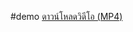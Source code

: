 #demo
[ดาวน์โหลดวิดีโอ (MP4)]([https://drive.google.com/your-link-here](https://drive.google.com/file/d/1bH3rRhisd5Pr42a6tBgplmNCKys9ywwE/view?usp=sharing))
